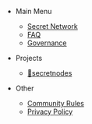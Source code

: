 
- Main Menu
  - [Secret Network](https://scrt.network "Secret Network")
  - [FAQ](faq.md "FAQ")
  - [Governance](https://secretnodes.com/secret/chains/secret-2/governance "Proposals on the Secret Network")

- Projects
  - [ 🧩secretnodes](https://secretnodes.com)

- Other
  - [Community Rules](rules.md)
  - [Privacy Policy](privacy-policy.md)

